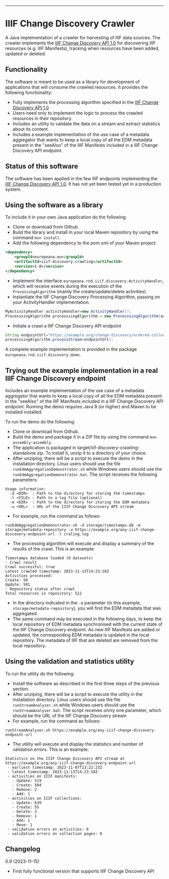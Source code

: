 ---

# IIIF Change Discovery Crawler

A Java implementation of a crawler for harvesting of IIIF data sources. The crawler implements the <a href="https://iiif.io/api/discovery/1.0/">IIIF Change Discovery API 1.0</a> for discovering IIIF resources (e.g. IIIF Manifests), tracking when resources have been added, updated or deleted.

## Functionality

The software is meant to be used as a library for development of applications that will consume the crawled resources. It provides the following functionality:

- Fully implements the processing algorithm specified in the  <a href="https://iiif.io/api/discovery/1.0/">IIIF Change Discovery API 1.0</a>
- Users need only to implement the logic to process the crawled resources in their repository.
- Includes an utility to validate the data on a stream and extract statistics about its content. 
- Includes a example implementation of the use case of a metadata aggregator that wants to keep a local copy of all the EDM metadata present in the "seeAlso" of the IIIF Manifests included in a IIIF Change Discovery API endpoint.

## Status of this software

The software has been applied in the few IIIF endpoints implementing the <a href="https://iiif.io/api/discovery/1.0/">IIIF Change Discovery API 1.0</a>. It has not yet been tested yet in a production system. 

## Using the software as a library  

To include it in your own Java application do the following:

- Clone or download from Github.  
- Build the library and install in your local Maven repository by using the command `mvn install`.
- Add the following dependency to the pom.xml of your Maven project:
```xml
<dependency>
	<groupId>europeana.eu</groupId>
	<artifactId>iiif-discovery-crawling</artifactId>
	<version>1.0</version>
</dependency>
```
- Implement the interface `europeana.rnd.iiif.discovery.ActivityHandler`, which will receive events during the execution of the `ProcessingAlgorithm` (mainly the create/update/delete activities). 
- Instantiate the IIIF Change Discovery Processing Algorithm, passing on your ActivityHandler implementation.

```java
MyActivityHandler activityHandler=new ActivityHandler();
ProcesssingAlgorithm processsingAlgorithm = new ProcesssingAlgorithm(activityHandler);		
```
- Initiate a crawl a IIIF Change Discovery API endpoint

```java
String endpointUrl="https://example.org/change-discovery/ordered-collection";
processsingAlgorithm.processStream(endpointUrl);
```
A complete example implementation is provided in the package `europeana.rnd.iiif.discovery.demo`.

## Trying out the example implementation in a real IIIF Change Discovery endpoint

Includes an example implementation of the use case of a metadata aggregator that wants to keep a local copy of all the EDM metadata present in the "seeAlso" of the IIIF Manifests included in a IIIF Change Discovery API endpoint.
Running the demo requires Java 8 (or higher) and Maven to be installed installed.

To run the demo do the following:
- Clone or download from Github.  
- Build the demo and package it in a ZIP file by using the command `mvn assembly:assembly`.
- The application is packaged in target/iiif-discovery-crawling-standalone.zip. To install it, unzip it to a directory of your choice.
- After unziping, there will be a script to execute the demo in the installation directory. Linux users should use the file `runEdmAggregationDemonstrator.sh` while Windows users should use the `runEdmAggregationDemonstrator.bat`. The script receives the following parameters:

```
Usage information:
  -d <DIR>  : Path to the directory for storing the timestamps
  -l <FILE> : Path to a log file (optional)
  -m <DIR>  : Path to the directory for storing the EDM metadata
  -u <URL>  : URL of the IIIF Change Discovery API stream  
```
- For example, run the command as follows:
```
runEdmAggregationDemonstrator.sh -d storage/timestamps-db -m storage/metadata-repository -u https://example.org/any-iiif-change-discovery-endpoint-url -l craling.log
```
- The processing algorithm will execute and display a summary of the results of the crawl. This is an example:

```
Timestamps database loaded (0 datasets)
- Crawl result
Crawl successful: true
Latest crawled timestamp: 2023-11-13T14:23:18Z
Activities processed:
Create: 50
Update: 501
- Repository status after crawl
Total resources in repository: 512
```

- In the directory indicated in the `-m` parameter (in this example, `storage/metadata-repository`), you will find the EDM metadata that was aggregated.
- The same command may be executed in the following days, to keep the local repository of EDM metadata synchronised with the current state of the IIIF Change Discovery endpoint. As new IIIF Manifests are added or updated, the corresponding EDM metadata is updated in the local repository. The metadata of IIIF that are deleted are removed from the local repository. 


## Using the validation and statistics utility

To run the utility do the following:
- Install the software as described in the first three steps of the previous section.
- After unziping, there will be a script to execute the utility in the installation directory. Linux users should use the file `runStreamAnalyser.sh` while Windows users should use the `runStreamAnalyser.bat`. The script receives onnly one parameter, which should be the URL of the IIIF Change Discovery stream
- For example, run the command as follows:
```
runStreamAnalyser.sh https://example.org/any-iiif-change-discovery-endpoint-url
```
- The utility will execute and display the statistics and number of validation errors. This is an example:

```
Statistics on the IIIF Change Discovery API stream at https://example.org/any-iiif-change-discovery-endpoint-url
 - earliest timestamp: 2023-11-07T13:22:23Z
 - latest timestamp: 2023-11-13T14:23:18Z
 - activities on IIIF manifests:
   - Update: 519
   - Create: 504
   - Remove: 2
   - Add: 1
 - activities on IIIF collections:
   - Update: 639
   - Create: 55
   - Delete: 3
   - Remove: 1
   - Add: 1
   - Move: 1
 - validation errors on activities: 0
 - validation errors on collection pages: 0
```

## Changelog

0.9 (2023-11-15) 
- First fully functional version that supports IIIF Change Discovery API 





